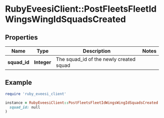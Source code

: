 # RubyEveesiClient::PostFleetsFleetIdWingsWingIdSquadsCreated

## Properties

| Name | Type | Description | Notes |
| ---- | ---- | ----------- | ----- |
| **squad_id** | **Integer** | The squad_id of the newly created squad |  |

## Example

```ruby
require 'ruby_eveesi_client'

instance = RubyEveesiClient::PostFleetsFleetIdWingsWingIdSquadsCreated.new(
  squad_id: null
)
```

